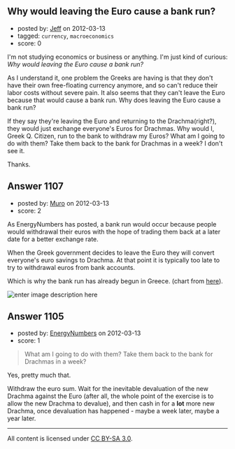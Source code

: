 ## Why would leaving the Euro cause a bank run?

- posted by: [Jeff](https://stackexchange.com/users/-1/777-jeff) on 2012-03-13
- tagged: `currency`, `macroeconomics`
- score: 0

I'm not studying economics or business or anything. I'm just kind of curious: *Why would leaving the Euro cause a bank run?*

As I understand it, one problem the Greeks are having is that they don't have their own free-floating currency anymore, and so can't reduce their labor costs without severe pain. It also seems that they can't leave the Euro because that would cause a bank run. Why does leaving the Euro cause a bank run?

If they say they're leaving the Euro and returning to the Drachma(right?), they would just exchange everyone's Euros for Drachmas. Why would I, Greek Q. Citizen, run to the bank to withdraw my Euros? What am I going to do with them? Take them back to the bank for Drachmas in a week? I don't see it.

Thanks.


## Answer 1107

- posted by: [Muro](https://stackexchange.com/users/-1/165-muro) on 2012-03-13
- score: 2

<p>As EnergyNumbers has posted, a bank run would occur because people would withdrawal their euros with the hope of trading them back at a later date for a better exchange rate.  </p>

<p>When the Greek government decides to leave the Euro they will convert everyone's euro savings to Drachma.  At that point it is typically too late to try to withdrawal euros from bank accounts.  </p>

<p>Which is why the bank run has already begun in Greece. (chart from <a href="http://www.zerohedge.com/news/greek-bank-run-hits-record-unprecedented-%E2%82%AC68-billion-deposits-pulled-greek-banks-october" rel="nofollow">here</a>).</p>

<p><img src="http://i.stack.imgur.com/xu91h.jpg" alt="enter image description here"></p>



## Answer 1105

- posted by: [EnergyNumbers](https://stackexchange.com/users/-1/104-energynumbers) on 2012-03-13
- score: 1

 > What am I going to do with them? Take them back to the bank for Drachmas in a week? 

Yes, pretty much that.

Withdraw the euro sum. Wait for the inevitable devaluation of the new Drachma against the Euro (after all, the whole point of the exercise is to allow the new Drachma to devalue), and then cash in for a **lot** more new Drachma, once devaluation has happened - maybe a week later, maybe a year later.



---

All content is licensed under [CC BY-SA 3.0](https://creativecommons.org/licenses/by-sa/3.0/).
